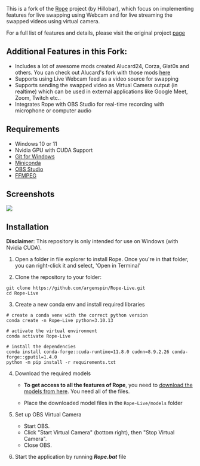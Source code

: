 
This is a fork of the [Rope](https://github.com/Hillobar/Rope/) project (by Hillobar), which focus on implementing features for live swapping using Webcam and for live streaming the swapped videos using virtual camera.

For a full list of features and details, please visit the original project [page](https://github.com/Hillobar/Rope/)

## Additional Features in this Fork: ##

* Includes a lot of awesome mods created Alucard24, Corza, Glat0s and others. You can check out Alucard's fork with those mods [here](https://github.com/Alucard24/Rope/)
* Supports using Live Webcam feed as a video source for swapping
* Supports sending the swapped video as Virtual Camera output (in realtime) which can be used in external applications like Google Meet, Zoom, Twitch etc..
* Integrates Rope with OBS Studio for real-time recording with microphone or computer audio

## Requirements
  * Windows 10 or 11
  * Nvidia GPU with CUDA Support
  * [Git for Windows](https://git-scm.com/download/win)
  * [Miniconda](https://docs.anaconda.com/miniconda/)
  * [OBS Studio](https://obsproject.com/)
  * [FFMPEG](https://www.ffmpeg.org/download.html)

## Screenshots

![](https://i.ibb.co/fCLSjt0/Screenshot-609.png)


## Installation

**Disclaimer**:
This repository is only intended for use on Windows (with Nvidia CUDA).

1. Open a folder in file explorer to install Rope. Once you're in that folder, you can right-click it and select, 'Open in Terminal'

2. Clone the repository to your folder:

```
git clone https://github.com/argenspin/Rope-Live.git
cd Rope-Live
```

3. Create a new conda env and install required libraries

```
# create a conda venv with the correct python version
conda create -n Rope-Live python=3.10.13

# activate the virtual environment
conda activate Rope-Live

# install the dependencies
conda install conda-forge::cuda-runtime=11.8.0 cudnn=8.9.2.26 conda-forge::gputil=1.4.0
python -m pip install -r requirements.txt
```





4. Download the required models
  
   - **To get access to all the features of Rope**, you need to [download the models from here](https://1drv.ms/f/c/f07a89314d38026c/Enes7ZCoMdJEu2XY5ZsDQYwBRgR3J6Cgry3R7LMHm4bz_Q?e=Pbhhzc). You need all of the files.
  
   - Place the downloaded model files in the `Rope-Live/models` folder

5. Set up OBS Virtual Camera
   - Start OBS.
   - Click "Start Virtual Camera" (bottom right), then "Stop Virtual Camera".
   - Close OBS.

7. Start the application by running ***Rope.bat*** file
  





  
